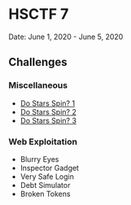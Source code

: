 # HSCTF 7

Date: June 1, 2020 - June 5, 2020

## Challenges

### Miscellaneous
* [Do Stars Spin? 1](./DoStarsSpin1.md)
* [Do Stars Spin? 2](./DoStarsSpin2.md)
* [Do Stars Spin? 3](./DoStarsSpin3.md)

### Web Exploitation
* Blurry Eyes
* Inspector Gadget
* Very Safe Login
* Debt Simulator
* Broken Tokens